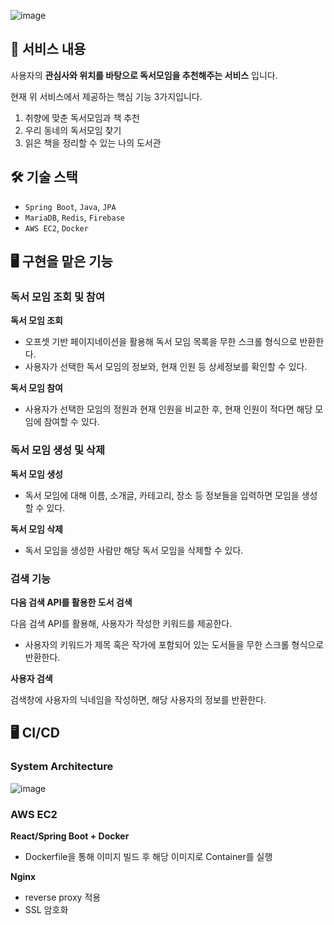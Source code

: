 ![image](https://github.com/EveKristinLee/Seoro/assets/56919637/604a3032-61f2-40f6-a703-bb8cdfac9ed8)


## 📜 서비스 내용

사용자의 **관심사와 위치를 바탕으로 독서모임을 추천해주는 서비스** 입니다.

현재 위 서비스에서 제공하는 핵심 기능 3가지입니다.

1. 취향에 맞춘 독서모임과 책 추천
2. 우리 동네의 독서모임 찾기
3. 읽은 책을 정리할 수 있는 나의 도서관

## 🛠 기술 스택

- `Spring Boot`, `Java`, `JPA`
- `MariaDB`, `Redis`, `Firebase`
- `AWS EC2`, `Docker`

## 🖥 구현을 맡은 기능

### 독서 모임 조회 및 참여

**독서 모임 조회**

- 오프셋 기반 페이지네이션을 활용해 독서 모임 목록을 무한 스크롤 형식으로 반환한다.
- 사용자가 선택한 독서 모임의 정보와, 현재 인원 등 상세정보를 확인할 수 있다.

**독서 모임 참여**

- 사용자가 선택한 모임의 정원과 현재 인원을 비교한 후, 현재 인원이 적다면 해당 모임에 참여할 수 있다.

### 독서 모임 생성 및 삭제

**독서 모임 생성**

- 독서 모임에 대해 이름, 소개글, 카테고리, 장소 등 정보들을 입력하면 모임을 생성할 수 있다.

**독서 모임 삭제**

- 독서 모임을 생성한 사람만 해당 독서 모임을 삭제할 수 있다.

### 검색 기능

**다음 검색 API를 활용한 도서 검색**

다음 검색 API를 활용해, 사용자가 작성한 키워드를 제공한다.

- 사용자의 키워드가 제목 혹은 작가에 포함되어 있는 도서들을 무한 스크롤 형식으로 반환한다.

**사용자 검색**

검색창에 사용자의 닉네임을 작성하면, 해당 사용자의 정보를 반환한다.

## 🖥 CI/CD

### **System Architecture**

![image](https://github.com/EveKristinLee/Seoro/assets/56919637/960254b4-8262-46d5-866c-fb66b71c385d)


### AWS EC2

**React/Spring Boot + Docker**

- Dockerfile을 통해 이미지 빌드 후 해당 이미지로 Container를 실행

**Nginx**

- reverse proxy 적용
- SSL 암호화
